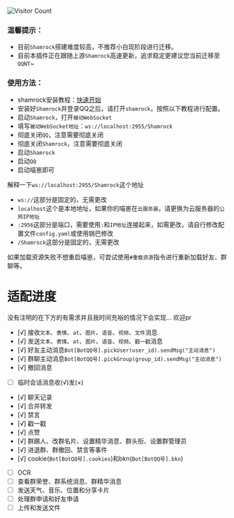 ![Visitor Count](https://profile-counter.glitch.me/Zyy955-Lain-plugin/count.svg)

### 温馨提示：
- 目前`Shamrock`搭建难度较高，不推荐小白现阶段进行迁移。
- 目前本插件正在跟随上游`Shamrock`高速更新，追求稳定更建议您当前迁移至`QQNT`~

### 使用方法：

- shamrock安装教程：[快速开始](https://whitechi73.github.io/OpenShamrock/guide/getting-started.html)
- 安装好`Shamrock`并登录QQ之后，请打开`shamrock`，按照以下教程进行配置。
- 启动`Shamrock`，打开`被动WebSocket`
- 填写`被动WebSocket地址`：`ws://localhost:2955/Shamrock`
- 彻底关闭`QQ`，注意需要彻底关闭
- 彻底关闭`Shamrock`，注意需要彻底关闭
- 启动`Shamrock`
- 启动`QQ`
- 启动喵崽即可


解释一下`ws://localhost:2955/Shamrock`这个地址
- `ws://`这部分是固定的，无需更改
- `localhost`这个是本地地址，如果你的喵崽在`云服务器`，请更换为云服务器的`公网IP地址`
- `:2956`这部分是端口，需要使用`:`和`IP地址`连接起来，如需更改，请自行修改配置文件`config.yaml`或使用锅巴修改
- `/Shamrock`这部分是固定的，无需更改


如果加载资源失败不想重启喵崽，可尝试使用`#重载资源`指令进行重新加载好友、群聊等。

# 适配进度

没有注明的在下方的有需求并且我时间充裕的情况下会实现... 欢迎pr

- [√] 接收`文本`、`表情`、`at`、`图片`、`语音`、`视频`、`文件`消息
- [√] 发送`文本`、`表情`、`at`、`图片`、`语音`、`视频`、`戳一戳`消息
- [√] 好友主动消息`Bot[BotQQ号].pickUser(user_id).sendMsg("主动消息")`
- [√] 群聊主动消息`Bot[BotQQ号].pickGroup(group_id).sendMsg("主动消息")`
- [√] 撤回消息
- [ ] 临时会话消息收(√)发(×)
- [√] 聊天记录
- [√] 合并转发
- [√] 禁言
- [√] 戳一戳
- [√] 点赞
- [√] 群踢人、改群名片、设置精华消息、群头衔、设置群管理员
- [√] 进退群、群撤回、禁言等事件
- [√] cookie(`Bot[BotQQ号].cookies`)和bkn(`Bot[BotQQ号].bkn`)
- [ ] OCR
- [ ] 查看群荣誉、群系统消息、群精华消息
- [ ] 发送天气、音乐、位置和分享卡片
- [ ] 处理群申请和好友申请
- [ ] 上传和发送文件
